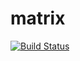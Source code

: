 # matrix

[![Build Status](https://travis-ci.org/kate-lozovaya/Complex.svg?branch=master)](https://travis-ci.org/justcppdeveloper/matrix)
